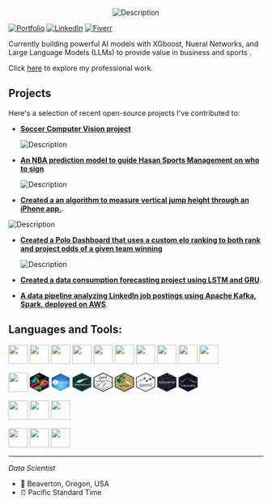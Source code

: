 <p align="center">
<img src="https://media.giphy.com/media/v1.Y2lkPTc5MGI3NjExdjMydXU1YnNpbmlqcnR3aDc2NnR2ZDJvamU3NzlxM2dxNm9jaGV4dCZlcD12MV9pbnRlcm5hbF9naWZfYnlfaWQmY3Q9Zw/1h4FaS7AAwDmWaUOPa/giphy.gif" alt="Description" width="400">
</p>


[![Portfolio](https://img.shields.io/badge/Portfolio-%23000000.svg?style=for-the-badge&logo=firefox&logoColor=#FF7139)](https://elliotastern.com/portfolio/) [![LinkedIn](https://img.shields.io/badge/linkedin-%230077B5.svg?style=for-the-badge&logo=linkedin&logoColor=white)](https://www.linkedin.com/in/elliotastern/) [![Fiverr](https://img.shields.io/badge/fiverr-1DBF73?style=for-the-badge&logo=fiverr&logoColor=white)](https://www.fiverr.com/elliotstern?public_mode=true)

Currently building powerful AI models with XGboost, Nueral Networks, and Large Language Models (LLMs) to provide value in business and sports .

Click [here](https://elliotastern.com/portfolio/) to explore my professional work. <!-- Replace with your actual portfolio link -->

## Projects

Here's a selection of recent open-source projects I've contributed to:
- **[Soccer Computer Vision project](https://elliotastern.com/computer-vision-portfolio/)** <p align="left"> <img src="https://media.giphy.com/media/v1.Y2lkPTc5MGI3NjExY2hsYjVsdWM1Y28zZjByNTd5cXdmdWczbmRiNGtoOXpjd3RiaWM0cCZlcD12MV9pbnRlcm5hbF9naWZfYnlfaWQmY3Q9Zw/j657mI77l6xtoX7nAh/giphy.gif" alt="Description" width="100"> </p>
- **[An NBA prediction model to guide Hasan Sports Management on who to sign](https://elliotastern.com/pro-nba-model/)** <p align="left"> <img src="https://i0.wp.com/elliotastern.com/wp-content/uploads/2023/06/Hazan-Sports-Management-big-text-1.png?resize=800%2C800&ssl=1" alt="Description" width="250"> </p>
- **[Created a an algorithm to measure vertical jump height through an iPhone app.](https://elliotastern.com/computer-vision-portfolio/)**.
<p align="left"> <img src="https://i0.wp.com/elliotastern.com/wp-content/uploads/2021/06/jump-cv-compressed.gif?resize=388%2C362&ssl=1" alt="Description" width="250"> </p>

- **[Created a Polo Dashboard that uses a custom elo ranking to both rank and project odds of a given team winning](https://elliotastern.com/polo-rating/)** <p align="left"> <img src="https://github.com/elliotastern/elliotastern/assets/22901176/d613806c-3fdd-4606-a301-e7b860aa3af5" alt="Description" width="250"> </p>


- **[Created a data consumption forecasting project using LSTM and GRU](https://github.com/your-repo-link)**.
- **[A data pipeline analyzing LinkedIn job postings using Apache Kafka, Spark, deployed on AWS](https://github.com/your-repo-link)**.

## Languages and Tools:

<img src="https://cdn.jsdelivr.net/gh/devicons/devicon@latest/icons/python/python-original-wordmark.svg" width="38" height="38" /> <img src="https://cdn.jsdelivr.net/gh/devicons/devicon@latest/icons/pandas/pandas-original-wordmark.svg" width="38" height="38" /> <img src="https://cdn.jsdelivr.net/gh/devicons/devicon@latest/icons/numpy/numpy-original-wordmark.svg" width="38" height="38" /> <img src="https://cdn.jsdelivr.net/gh/devicons/devicon@latest/icons/scikitlearn/scikitlearn-original.svg" width="38" height="38" /> <img src="https://cdn.jsdelivr.net/gh/devicons/devicon@latest/icons/matplotlib/matplotlib-plain-wordmark.svg" width="38" height="38"/> <img src="https://cdn.jsdelivr.net/gh/devicons/devicon@latest/icons/plotly/plotly-original-wordmark.svg" width="38" height="38"/>
<img src="https://cdn.jsdelivr.net/gh/devicons/devicon@latest/icons/streamlit/streamlit-original-wordmark.svg" width="38" height="38" /> <img src="https://cdn.jsdelivr.net/gh/devicons/devicon@latest/icons/tensorflow/tensorflow-original.svg" width="38" height="38" /> <img src="https://cdn.jsdelivr.net/gh/devicons/devicon@latest/icons/pytorch/pytorch-original-wordmark.svg" width="38" height="38" /> <img src="https://cdn.jsdelivr.net/gh/devicons/devicon@latest/icons/opencv/opencv-original-wordmark.svg" width="38" height="38" />

<img src="https://cdn.jsdelivr.net/gh/devicons/devicon@latest/icons/rstudio/rstudio-original.svg" width="38" height="38" /> <img src="https://github.com/rstudio/hex-stickers/blob/main/thumbs/dbplyr.png" width="38" height="38" /> <img src="https://github.com/rstudio/hex-stickers/blob/main/PNG/RStudio.png" width="38" height="38" /> <img src="https://github.com/rstudio/hex-stickers/blob/main/PNG/rmarkdown.png" width="38" height="38" /> <img src="https://github.com/rstudio/hex-stickers/blob/main/PNG/purrr.png" width="38" height="38" /> <img src="https://github.com/rstudio/hex-stickers/blob/main/PNG/parsnip.png" width="38" height="38" /> <img src="https://github.com/rstudio/hex-stickers/blob/main/PNG/ggplot2.png" width="38" height="38" /> <img src="https://github.com/rstudio/hex-stickers/blob/main/PNG/tidyverse.png" width="38" height="38" /> <img src="https://github.com/rstudio/hex-stickers/blob/main/PNG/tidymodels.png" width="38" height="38" /> 



<img src="https://cdn.jsdelivr.net/gh/devicons/devicon@latest/icons/googlecloud/googlecloud-original.svg" width="38" height="38" /> <i class="devicon-kubernetes-plain colored" width="38" height="38" ></i> <img src="https://cdn.jsdelivr.net/gh/devicons/devicon@latest/icons/amazonwebservices/amazonwebservices-original-wordmark.svg" width="38" height="38" /> <img src="https://cdn.jsdelivr.net/gh/devicons/devicon@latest/icons/azure/azure-plain-wordmark.svg" width="38" height="38"/>

<img src="https://cdn.jsdelivr.net/gh/devicons/devicon@latest/icons/mysql/mysql-original-wordmark.svg" width="38" height="38"  /> <img src="https://cdn.jsdelivr.net/gh/devicons/devicon@latest/icons/postgresql/postgresql-original-wordmark.svg" width="38" height="38" /> <img src="https://cdn.jsdelivr.net/gh/devicons/devicon@latest/icons/sqlite/sqlite-original-wordmark.svg" width="38" height="38" />



<!-- Add more tools and technologies as needed -->

<!-- Optional: Add any additional stats or information you'd like to highlight -->

---

*Data Scientist*

- 📍 Beaverton, Oregon, USA
- ⏰ Pacific Standard Time
















<!--

- 🔭 I’m currently working on ...
- 🌱 I’m currently learning ...
- 👯 I’m looking to collaborate on ...
- 🤔 I’m looking for help with ...
- 💬 Ask me about ...
- 📫 How to reach me: ...
- 😄 Pronouns: ...
- ⚡ Fun fact: ...

## Stats


![Most Used Languages](https://github-readme-stats.vercel.app/api/top-langs/?username=SalahEddineAD&layout=compact)

![GitHub Stats](https://github-readme-stats.vercel.app/api?username=SalahEddineAD&show_icons=true)
-->

